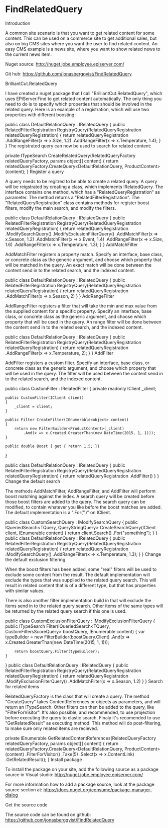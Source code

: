 # FindRelatedQuery
Introduction

A common site scenario is that you want to get related content for some content. This can be used on a commerce site to get additional sales, but also on big CMS sites where you want the user to find related content. An easy CMS example is a news site, where you want to show related news to the current news item.

Nuget source: http://nuget.jobe.employee.episerver.com/

Git hub: https://github.com/jonasbergqvist/FindRelatedQuery

BrilliantCut.RelatedQuery

I have created a nuget package that I call "BrilliantCut.RelatedQuery", which uses EPiServer.Find to get related content automatically. The only thing you need to do is to specify which properties that should be involved in the related query. Here is an example of a registration, which will use two properties with different boosting:

public class DefaultRelationQuery : IRelatedQuery
{
    public RelatedFilterRegistration RegistryQuery(RelatedQueryRegistration relatedQueryRegistration)
    {
        return relatedQueryRegistration
            .AddRangeFilter<ISize>(x => x.Size, 1.2)
            .AddRangeFilter<ITemperature>(x => x.Temperature, 1.4);
    }
}
The registrated query can now be used to search for related content:

private ITypeSearch<ProductContent> CreateRelatedQuery(RelatedQueryFactory relatedQueryFactory, params object[] content)
{
    return relatedQueryFactory.CreateQuery<DefaultRelationQuery, ProductContent>(content);
}
Register a query

A query needs to be regitred to be able to create a related query. A query will be reigstrated by creating a class, which implements IRelatedQuery. The interface contains one method, which has a "RelatedQueryRegistration" as parameter. The method returns a "RelatedFilterRegistration". The "RelatedQueryRegistration" class contains methods for register boost filters, modify the main search, and modify the filters.

public class DefaultRelationQuery : IRelatedQuery
{
    public RelatedFilterRegistration RegistryQuery(RelatedQueryRegistration relatedQueryRegistration)
    {
        return relatedQueryRegistration
            .ModifySearchQuery<DefaultSearchQuery>()
            .ModifyExclusionFilterQuery<ExcludeTypeFilterQuery>()
            .AddMatchFilter<ISeason>(x => x.Season, 1.2)
            .AddMatchFilter<IEvent>(x => x.Event, 1.4)
            .AddRangeFilter<ISize>(x => x.Size, 1.6)
            .AddRangeFilter<ITemperature>(x => x.Temperature, 1.3);
    }
}
AddMatchFilter

AddMatchFilter registers a property match. Specify an interface, base class, or concrete class as the generic argument, and choose which property that will be matched in the query. An exact match will be done between the content send in to the related search, and the indexed content.

public class DefaultRelationQuery : IRelatedQuery
{
    public RelatedFilterRegistration RegistryQuery(RelatedQueryRegistration relatedQueryRegistration)
    {
        return relatedQueryRegistration
            .AddMatchFilter<ISeason>(x => x.Season, 2)
    }
}
AddRangeFilter

AddRangeFilter registers a filter that will take the min and max value from the supplied content for a specific property. Specify an interface, base class, or concrete class as the generic argument, and choose which property that will be used in the query. An range filter will be done between the content send in to the related search, and the indexed content.

public class DefaultRelationQuery : IRelatedQuery
{
    public RelatedFilterRegistration RegistryQuery(RelatedQueryRegistration relatedQueryRegistration)
    {
        return relatedQueryRegistration
            .AddRangeFilter<ITemperature>(x => x.Temperature, 2);
    }
}
AddFilter

AddFilter registers a custom filter. Specify an interface, base class, or concrete class as the generic argument, and choose which property that will be used in the query. The filter will be used between the content send in to the related search, and the indexed content.

public class CustomFilter : IRelatedFilter<ProductContent>
{
    private readonly IClient _client;
 
    public CustomFilter(IClient client)
    {
        _client = client;
    }
 
    public Filter CreateFilter(IEnumerable<object> content)
    {
        return new FilterBuilder<ProductContent>(_client)
            .And(x => x.Created.GreaterThan(new DateTime(2015, 1, 1)));
    }
 
    public double Boost { get { return 1.5; }}
}

public class DefaultRelationQuery : IRelatedQuery
{
    public RelatedFilterRegistration RegistryQuery(RelatedQueryRegistration relatedQueryRegistration)
    {
        return relatedQueryRegistration
            .AddFilter<CustomFilter>()
    }
}
Change the default search

The methods AddMatchFilter, AddRangeFilter, and AddFilter will perform boost matching against the index. A search query will be created before those boost filters are added to the query. The search query can be modified, to contain whatever you like before the boost matches are added. The default implementation is a ".For('')" on IClient.

public class CustomSearchQuery : IModifySearchQuery
{
    public IQueriedSearch<TQuery, QueryStringQuery> CreateSearchQuery<TQuery>(IClient client, IEnumerable<object> content)
    {
        return client.Search<TQuery>()
            .For("something");
    }
}
public class DefaultRelationQuery : IRelatedQuery
{
    public RelatedFilterRegistration RegistryQuery(RelatedQueryRegistration relatedQueryRegistration)
    {
        return relatedQueryRegistration
            .ModifySearchQuery<CustomSearchQuery>()
            .AddRangeFilter<ITemperature>(x => x.Temperature, 1.3);
    }
}
Change the default exclusion filtering

When the boost filters has been added, some "real" filters will be used to exclude some content from the result. The default implementation will exclude the types that was supplied to the related query search. This will result in related content that is of a different type, but that has properties with similar values.

There is also another filter implementation build in that will exclude the items send in to the related query search. Other items of the same types will be returned by the related query search if this one is used.

public class CustomExclusionFilterQuery : IModifyExclusionFilterQuery
{
    public ITypeSearch<TQuery> Filter<TQuery>(IQueriedSearch<TQuery, CustomFiltersScoreQuery> boostQuery, IEnumerable<object> content)
    {
        var typeBuilder = new FilterBuilder<ProductContent>(boostQuery.Client)
            .And(x => x.Created.GreaterThan(new DateTime(2015, 1, 1)));
 
        return boostQuery.Filter(typeBuilder);
    }
}
public class DefaultRelationQuery : IRelatedQuery
{
    public RelatedFilterRegistration RegistryQuery(RelatedQueryRegistration relatedQueryRegistration)
    {
        return relatedQueryRegistration
            .ModifyExclusionFilterQuery<CustomExclusionFilterQuery>()
            .AddMatchFilter<ISeason>(x => x.Season, 1.2)
    }
}
Search for related items

RelatedQueryFactory is the class that will create a query. The method "CreateQuery<T>" takes ContentReferences or objects as parameters, and will return an ITypeSearch<T>. Other filters can then be added to the query, like "FilterForVisitor". It's also possible, and recommended, to use projection before executing the query to elastic search. Finaly it's recomended to use "GetRelatedResult" as executing method. This method will do post-filtering, to make sure only related items are recieved.

private IEnumerable<ContentReference> GetRelatedContentReferences(RelatedQueryFactory relatedQueryFactory, params object[] content)
{
    return relatedQueryFactory.CreateQuery<DefaultRelationQuery, ProductContent>(content)
        .FilterForVisitor()
        .Take(5)
        .Select(x => x.ContentLink)
        .GetRelatedResult();
}
Install package

To install the package on your site, add the following source as a package source in Visual studio: http://nuget.jobe.employee.episerver.com/

For more information how to add a package source, look at the package source section at: https://docs.nuget.org/consume/package-manager-dialog

Get the source code

The source code can be found on github: https://github.com/jonasbergqvist/FindRelatedQuery
